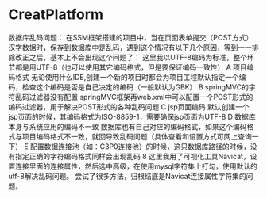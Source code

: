 # CreatPlatform
数据库乱码问题：
在SSM框架搭建的项目中，当在页面表单提交（POST方式）汉字数据时，保存到数据库中是乱码，遇到这个情况有以下几个原因，等到一一排除改正之后，基本上不会出现这个问题了：
这里我以UTF-8编码为标准，整个环节都是用UTF-8（也可以使用其它编码格式，但是要保证编码一致性）
A  项目编码格式
    无论使用什么IDE,创建一个新的项目时都会为项目工程默认指定一个编码，检查这个编码是否是自己决定的编码（一般默认为GBK）
B springMVC的字符乱码过滤器没有配置
  springMVC框架再web.xml中可以配置一个POST形式的编码过滤器，用于解决POST形式的各种乱码问题
C  jsp页面编码
    默认创建一个jsp页面的时候，其编码格式为ISO-8859-1，需要确保jsp页面为UTF-8
D 数据库本身与系统应用的编码不一致
   数据库也有自己对应的编码格式，如果这个编码格式与项目编码格式不一致，就回导致乱码问题（具体查看和设置方式可网上查询一下）
E 配置数据连接池（如：C3P0连接池）的时候，这只数据库路径的时候，没有指定正确的字符编码格式同样会出现乱码
8
这里我用了可视化工具Navicat，设置连接里面的连接属性，然后选中高级，在使用mysql字符集上打勾，使用默认的utf-8解决乱码问题。
尝试了很多方法，归根结底是Navicat连接属性字符集的问题。
